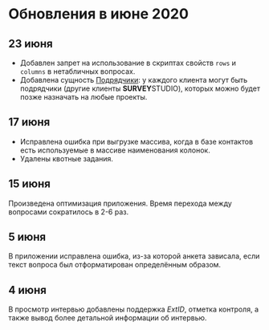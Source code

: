 # Обновления в июне 2020

## 23 июня

- Добавлен запрет на использование в скриптах свойств `rows` и `columns` в нетабличных вопросах.
- Добавлена сущность [Подрядчики](../help/3001.md#contractors): у каждого клиента могут быть подрядчики (другие клиенты **SURVEY**STUDIO), которых можно будет позже назначать на любые проекты.

## 17 июня

- Исправлена ошибка при выгрузке массива, когда в базе контактов есть используемые в массиве наименования колонок.
- Удалены квотные задания.

## 15 июня

Произведена оптимизация приложения. Время перехода между вопросами сократилось в 2-6 раз.

## 5 июня

В приложении исправлена ошибка, из-за которой анкета зависала, если текст вопроса был отформатирован определённым образом.

## 4 июня

В просмотр интервью добавлены поддержка *ExtID*, отметка контроля, а также вывод более детальной информации об интервью.
